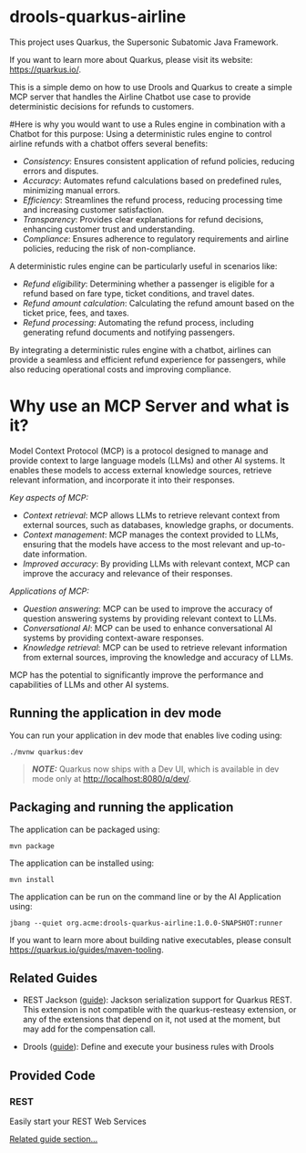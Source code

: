 # drools-quarkus-airline

This project uses Quarkus, the Supersonic Subatomic Java Framework.

If you want to learn more about Quarkus, please visit its website: <https://quarkus.io/>.

This is a simple demo on how to use Drools and Quarkus to create a simple MCP server that handles the Airline Chatbot use case to provide deterministic decisions for refunds to customers. 

#Here is why you would want to use a Rules engine in combination with a Chatbot for this purpose:
Using a deterministic rules engine to control airline refunds with a chatbot offers several benefits:
- *Consistency*: Ensures consistent application of refund policies, reducing errors and disputes.
- *Accuracy*: Automates refund calculations based on predefined rules, minimizing manual errors.
- *Efficiency*: Streamlines the refund process, reducing processing time and increasing customer satisfaction.
- *Transparency*: Provides clear explanations for refund decisions, enhancing customer trust and understanding.
- *Compliance*: Ensures adherence to regulatory requirements and airline policies, reducing the risk of non-compliance.

A deterministic rules engine can be particularly useful in scenarios like:
- *Refund eligibility*: Determining whether a passenger is eligible for a refund based on fare type, ticket conditions, and travel dates.
- *Refund amount calculation*: Calculating the refund amount based on the ticket price, fees, and taxes.
- *Refund processing*: Automating the refund process, including generating refund documents and notifying passengers.

By integrating a deterministic rules engine with a chatbot, airlines can provide a seamless and efficient refund experience for passengers, while also reducing operational costs and improving compliance.

# Why use an MCP Server and what is it?

Model Context Protocol (MCP) is a protocol designed to manage and provide context to large language models (LLMs) and other AI systems. It enables these models to access external knowledge sources, retrieve relevant information, and incorporate it into their responses.

*Key aspects of MCP:*

- *Context retrieval*: MCP allows LLMs to retrieve relevant context from external sources, such as databases, knowledge graphs, or documents.
- *Context management*: MCP manages the context provided to LLMs, ensuring that the models have access to the most relevant and up-to-date information.
- *Improved accuracy*: By providing LLMs with relevant context, MCP can improve the accuracy and relevance of their responses.

*Applications of MCP:*

- *Question answering*: MCP can be used to improve the accuracy of question answering systems by providing relevant context to LLMs.
- *Conversational AI*: MCP can be used to enhance conversational AI systems by providing context-aware responses.
- *Knowledge retrieval*: MCP can be used to retrieve relevant information from external sources, improving the knowledge and accuracy of LLMs.

MCP has the potential to significantly improve the performance and capabilities of LLMs and other AI systems.

## Running the application in dev mode

You can run your application in dev mode that enables live coding using:

```shell script
./mvnw quarkus:dev
```

> **_NOTE:_**  Quarkus now ships with a Dev UI, which is available in dev mode only at <http://localhost:8080/q/dev/>.

## Packaging and running the application

The application can be packaged using:

```shell script
mvn package
```

The application can be installed using:

```shell script
mvn install
```
The application can be run on the command line or by the AI Application using:

```shell script
jbang --quiet org.acme:drools-quarkus-airline:1.0.0-SNAPSHOT:runner
```

If you want to learn more about building native executables, please consult <https://quarkus.io/guides/maven-tooling>.

## Related Guides

- REST Jackson ([guide](https://quarkus.io/guides/rest#json-serialisation)): Jackson serialization support for Quarkus REST. This extension is not compatible with the quarkus-resteasy extension, or any of the extensions that depend on it, not used at the moment, but may add for the compensation call.

- Drools ([guide](https://quarkus.io/guides/drools)): Define and execute your business rules with Drools

## Provided Code

### REST

Easily start your REST Web Services

[Related guide section...](https://quarkus.io/guides/getting-started-reactive#reactive-jax-rs-resources)
